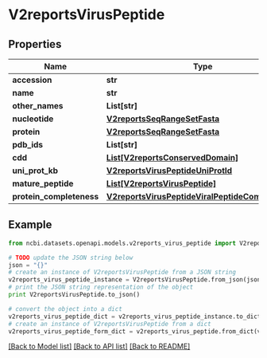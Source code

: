 # V2reportsVirusPeptide


## Properties

Name | Type | Description | Notes
------------ | ------------- | ------------- | -------------
**accession** | **str** |  | [optional] 
**name** | **str** |  | [optional] 
**other_names** | **List[str]** |  | [optional] 
**nucleotide** | [**V2reportsSeqRangeSetFasta**](V2reportsSeqRangeSetFasta.md) |  | [optional] 
**protein** | [**V2reportsSeqRangeSetFasta**](V2reportsSeqRangeSetFasta.md) |  | [optional] 
**pdb_ids** | **List[str]** |  | [optional] 
**cdd** | [**List[V2reportsConservedDomain]**](V2reportsConservedDomain.md) |  | [optional] 
**uni_prot_kb** | [**V2reportsVirusPeptideUniProtId**](V2reportsVirusPeptideUniProtId.md) |  | [optional] 
**mature_peptide** | [**List[V2reportsVirusPeptide]**](V2reportsVirusPeptide.md) |  | [optional] 
**protein_completeness** | [**V2reportsVirusPeptideViralPeptideCompleteness**](V2reportsVirusPeptideViralPeptideCompleteness.md) |  | [optional] 

## Example

```python
from ncbi.datasets.openapi.models.v2reports_virus_peptide import V2reportsVirusPeptide

# TODO update the JSON string below
json = "{}"
# create an instance of V2reportsVirusPeptide from a JSON string
v2reports_virus_peptide_instance = V2reportsVirusPeptide.from_json(json)
# print the JSON string representation of the object
print V2reportsVirusPeptide.to_json()

# convert the object into a dict
v2reports_virus_peptide_dict = v2reports_virus_peptide_instance.to_dict()
# create an instance of V2reportsVirusPeptide from a dict
v2reports_virus_peptide_form_dict = v2reports_virus_peptide.from_dict(v2reports_virus_peptide_dict)
```
[[Back to Model list]](../README.md#documentation-for-models) [[Back to API list]](../README.md#documentation-for-api-endpoints) [[Back to README]](../README.md)


